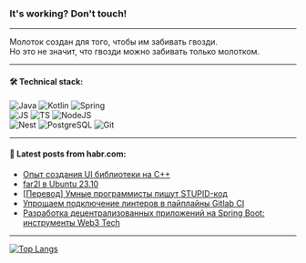 ### It's working? Don't touch!

---
Молоток создан для того, чтобы им забивать гвозди. <br>
Но это не значит, что гвозди можно забивать только молотком.

---

#### 🛠️ Technical stack:

![Java](https://img.shields.io/badge/Java-informational?logo=Oracle&style=flat&logoColor=white&color=FF4500)
![Kotlin](https://img.shields.io/badge/Kotlin-informational?logo=Kotlin&style=flat&logoColor=white&color=774D97)
![Spring](https://img.shields.io/badge/SpringBoot-informational?logo=SpringBoot&style=flat&logoColor=white&color=6DB33F) <br>
![JS](https://img.shields.io/badge/JS-informational?logo=javaScript&style=flat&logoColor=black&color=F7Df1E)
![TS](https://img.shields.io/badge/TypeScript-informational?logo=typeScript&style=flat&logoColor=black&color=0667A8)
![NodeJS](https://img.shields.io/badge/NodeJS-informational?logo=node.js&style=flat&logoColor=white&color=70A760) <br>
![Nest](https://img.shields.io/badge/NestJS-informational?logo=NestJS&style=flat&logoColor=white&color=E0234E)
![PostgreSQL](https://img.shields.io/badge/PostgreSQL-informational?logo=PostgreSQL&style=flat&logoColor=white&color=DAA520)
![Git](https://img.shields.io/badge/Git-informational?logo=git&style=flat&logoColor=white&color=778899)

___

#### 💬 Latest posts from habr.com:

<!-- BLOG-POST-LIST:START -->
- [Опыт создания UI библиотеки на C++](https://habr.com/ru/articles/768336/?utm_source=habrahabr&utm_medium=rss&utm_campaign=768336)
- [far2l в Ubuntu 23.10](https://habr.com/ru/articles/768328/?utm_source=habrahabr&utm_medium=rss&utm_campaign=768328)
- [[Перевод] Умные программисты пишут STUPID-код](https://habr.com/ru/companies/ruvds/articles/768298/?utm_source=habrahabr&utm_medium=rss&utm_campaign=768298)
- [Упрощаем подключение линтеров в пайплайны Gitlab CI](https://habr.com/ru/companies/tochka/articles/768292/?utm_source=habrahabr&utm_medium=rss&utm_campaign=768292)
- [Разработка децентрализованных приложений на Spring Boot: инструменты Web3 Tech](https://habr.com/ru/companies/web3_tech/articles/768310/?utm_source=habrahabr&utm_medium=rss&utm_campaign=768310)
<!-- BLOG-POST-LIST:END -->

---
[![Top Langs](https://github-readme-stats-git-master-advtsetting-gmailcom.vercel.app/api/top-langs/?username=zloylis&langs_count=10&hide_title=false&title_color=e6edf3&size_weight=0.5&count_weight=0.5&layout=compact&hide_border=true&theme=dracula)](https://github.com/zloylis)

<!-- ![GitHub stats](https://github-readme-stats-git-master-advtsetting-gmailcom.vercel.app/api?username=zloylis&show_icons=true&hide_border=true&theme=dracula&hide_title=true&include_all_commits=true&count_private=true&hide=contribs&hide_rank=true) -->
